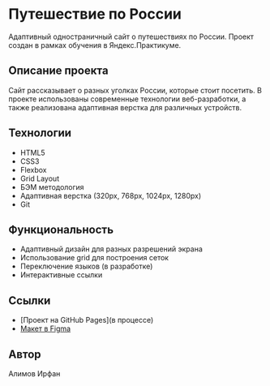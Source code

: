 # Путешествие по России

Адаптивный одностраничный сайт о путешествиях по России. Проект создан в рамках обучения в Яндекс.Практикуме.

## Описание проекта

Сайт рассказывает о разных уголках России, которые стоит посетить. В проекте использованы современные технологии веб-разработки, а также реализована адаптивная верстка для различных устройств.

## Технологии
- HTML5
- CSS3
- Flexbox
- Grid Layout
- БЭМ методология
- Адаптивная верстка (320px, 768px, 1024px, 1280px)
- Git

## Функциональность
- Адаптивный дизайн для разных разрешений экрана
- Использование grid для построения сеток
- Переключение языков (в разработке)
- Интерактивные ссылки

## Ссылки
- [Проект на GitHub Pages](в процессе)
- [Макет в Figma](https://www.figma.com/file/5S2WSbEFL6awjVWJ0NWL8Q/Sprint-3_-Russia-_-desktop-mobile?node-id=28503%3A0)

## Автор
Алимов Ирфан